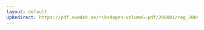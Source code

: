 ```yaml
---
layout: default
UpRedirect: https://pdf.swedeb.se/riksdagen-volumeG-pdf/200001/reg_200001/reg_200001_0567.pdf
---
```

